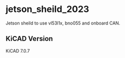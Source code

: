 # jetson_sheild_2023
Jetson sheild to use vl53l1x, bno055 and onboard CAN.
## KiCAD Version
KiCAD 7.0.7
